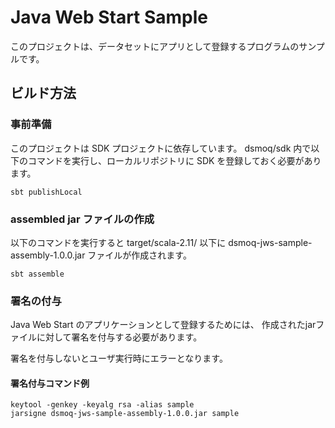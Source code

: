 # Java Web Start Sample

このプロジェクトは、データセットにアプリとして登録するプログラムのサンプルです。

## ビルド方法

### 事前準備

このプロジェクトは SDK プロジェクトに依存しています。
dsmoq/sdk 内で以下のコマンドを実行し、ローカルリポジトリに SDK を登録しておく必要があります。

```
sbt publishLocal
```

### assembled jar ファイルの作成

以下のコマンドを実行すると target/scala-2.11/ 以下に
dsmoq-jws-sample-assembly-1.0.0.jar ファイルが作成されます。

```
sbt assemble
```

### 署名の付与

Java Web Start のアプリケーションとして登録するためには、
作成されたjarファイルに対して署名を付与する必要があります。

署名を付与しないとユーザ実行時にエラーとなります。

#### 署名付与コマンド例
```
keytool -genkey -keyalg rsa -alias sample
jarsigne dsmoq-jws-sample-assembly-1.0.0.jar sample
```
